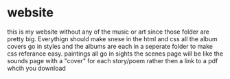 # website
this is my website without any of the music or art since those folder are pretty big.
Everythign should make snese in the html and css
all the album covers go in styles and the albums are each in a seperate folder to make css referance easy.
paintings all go in sights
the scenes page will be like the sounds page with a "cover" for each story/poem rather then a link to a pdf whcih you download
